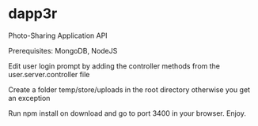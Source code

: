 # dapp3r
Photo-Sharing Application API

Prerequisites: MongoDB, NodeJS

Edit user login prompt by adding the controller methods from the user.server.controller file

Create a folder temp/store/uploads in the root directory otherwise you get an exception

Run npm install on download and go to port 3400 in your browser.
Enjoy.
